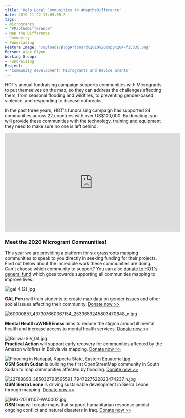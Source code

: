 ```yaml
---
title: 'Help Local Communities to #MaptheDifference'
date: 2019-11-22 17:09:00 Z
tags:
- microgrants
- "#MaptheDifference"
- Map the Difference
- Community
- Fundriasing
Feature Image: "/uploads/BlogArtboard%2010%20copy%204-f15b35.png"
Person: Alex Glynn
Working Group:
- Fundraising
Project:
- 'Community development: Microgrants and Device Grants'
---
```


HOT’s annual fundraising campaign supports communities with Microgrants to put themselves on the map, so they can address the challenges affecting them, from seasonal flooding and wildfires, to preventing gender-based violence, and responding to disease outbreaks.

In the past three years, HOT's fundraising campaign has supported 24 communities across 22 countries with over US$100,000. By donating, you will provide these communities with the technology, training and equipment they need to make sure no one is left behind.

<iframe width="560" height="315" src="https://www.youtube.com/embed/1xZv53B1-GU" frameborder="0" allow="accelerometer; autoplay; encrypted-media; gyroscope; picture-in-picture" allowfullscreen></iframe>

### Meet the 2020 Microgrant Communities!

This year we are providing a platform for six grassroots mapping communities to speak to you directly in seeking funding for their projects. Find out below about the incredible work these communities are doing. Can't choose which community to support? You can also [donate to HOT's general fund](https://pages.donately.com/hotosm/campaign/hot-helps-communities-mapthedifference) which goes towards supporting all communities mapping to improve lives.

![gal 4 (2).jpg](/uploads/gal%204%20(2).jpg)<br />

**GAL Peru** will train students to create map data on gender issues and other social issues affecting their community.
[Donate now >>](https://hotosm.us9.list-manage.com/track/click?u=5191e27b207136970f2a9ec1b&id=73e86ec192&e=c5bab6c553)

![60000857_437307660367154_2533659245803470848_n.jpg](/uploads/60000857_437307660367154_2533659245803470848_n.jpg)<br />

**Mental Health aWHEREness** aims to reduce the stigma around ill mental health and increase access to mental health services.
[Donate now >>](https://hotosm.us9.list-manage.com/track/click?u=5191e27b207136970f2a9ec1b&id=99a182573f&e=c5bab6c553)

![Bolivia-SIV_04.jpg](/uploads/Bolivia-SIV_04.jpg)<br />
**Practical Action** will support early recovery for communities affected by the Amazon wildfires in Bolivia via mapping.
[Donate now >>](https://pages.donately.com/hotosm/campaign/amazon-wildfires-mapping-for-early-recovery-and-prevention-in-bolivia)

![Flooding in Nadapal, Kapoeta State, Eastern Equatorial.jpg](/uploads/Flooding%20in%20Nadapal,%20Kapoeta%20State,%20Eastern%20Equatorial.jpg)<br />
**OSM South Sudan** is building the first OpenStreetMap community in South Sudan to map communities affected by flooding.
[Donate now >>](https://hotosm.us9.list-manage.com/track/click?u=5191e27b207136970f2a9ec1b&id=f2e4072c1b&e=c5bab6c553)

![22788893_385032798595591_7947227522823474237_n.jpg](/uploads/22788893_385032798595591_7947227522823474237_n.jpg)<br />
**OSM Sierra Leone** is driving sustainable development in Sierra Leone through mapping.
[Donate now >>](https://hotosm.us9.list-manage.com/track/click?u=5191e27b207136970f2a9ec1b&id=88a02282e7&e=c5bab6c553)

![IMG-20191107-WA0002.jpg](/uploads/IMG-20191107-WA0002.jpg)<br />
**OSM Iraq** will create maps that support humanitarian response amidst ongoing conflict and natural disasters in Iraq.
[Donate now >>](https://hotosm.us9.list-manage.com/track/click?u=5191e27b207136970f2a9ec1b&id=9be392f4c9&e=c5bab6c553)